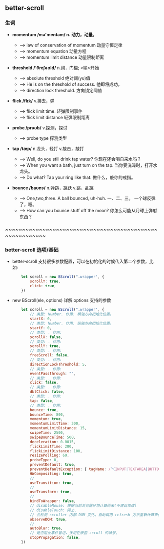 ## better-scroll

### 生词
- **momentum /mə'mentəm/ n. 动力，动量，** 
    + --> law of conservation of momentum 动量守恒定律
    + --> momentum equation  动量方程
    + --> momentum limit distance 动量限制距离
    
- **threshold /'θreʃəʊld/** n.阈，门槛; <喻>开始
    + --> absolute threshold 绝对阈(yu)值
    + --> He is on the threshold of success. 他即将成功。
    + --> direction lock threshold. 方向锁定阈值
- **flick /flɪk/** v.拂去，弹
    + --> flick limit time. 轻弹限制事件
    + --> flick limit distance 轻弹限制距离
- **probe /prəʊb/** v.探测，探讨
    + --> probe type 探测类型
- **tap /tæp/** n.龙头，轻打  v.敲击，敲打
    + --> Well, do you still drink tap water? 你现在还会喝自来水吗？
    + --> When you want a bath, just turn on the tap. 当你要洗澡时，打开水龙头。
    + --> Do what? Tap your ring like that. 做什么，敲你的戒指。
- **bounce /baʊns/** n.弹跳，跳跃  v.跳，乱跳
    + --> One,two,three. A ball bounced, uh-huh.  一、二、三。 一个球反弹了，嗯。
    + --> How can you bounce stuff off the moon? 你怎么可能从月球上弹射东西？ 

### ~~~~~~~~~~~~~~~~~~~~~~~~~~~~~~~~~~~~~~~~~~~~~~~~~~~~~~~~~

### better-scroll 选项/基础

- better-scroll 支持很多参数配置，可以在初始化的时候传入第二个参数，比如:
    ```javascript
        let scroll = new BScroll(".wrapper", {
            scrollY: true,
            click: true,
        })
    ```

- new BScroll(ele, options) 详解 options 支持的参数
    ```javascript
        let scroll = new BScroll(".wrapper", {
            // 类型: Number. 作用: 横轴方向初始化位置。
            startX: 0,
            // 类型: Number. 作用: 纵轴方向初始化位置。
            startY: 0,
            // 类型: . 作用:
            scrollX: false,
            // 类型: . 作用:
            scrollY: true,
            // 类型: . 作用:
            freeScroll: false,
            // 类型: . 作用:
            directionLockThreshold: 5,
            // 类型: . 作用:
            eventPassthrough: "",
            // 类型: . 作用:
            click: false,
            // 类型: . 作用:
            dblClick: false,
            // 类型: . 作用:
            tap: false,
            // 类型: . 作用:
            bounce: true,
            bounceTime: 800,
            momentum: true,
            momentumLimitTime: 300,
            momentumLimitDistance: 15,
            swipeTime: 2500,
            swipeBounceTime: 500,
            deceleration: 0.0015,
            flickLimitTime: 200,
            flickLimitDistance: 100,
            resizePolling: 60,
            probeType: 0,
            preventDefault: true,
            preventDefaultException: { tagName: /^(INPUT|TEXTAREA|BUTTON|SELECT)$/ },
            HWCompositing: true,
            //   
            useTransition: true,
            //   
            useTransform: true,
            // 
            bindToWrapper: false,
            // disableMouse: 根据当前浏览器环境计算而来(不建议修改)
            // disableTouch: 同上、
            // 会检测 scroller 内部 DOM 变化，自动调用 refresh 方法重新计算来保证滚动的正确性。
            observeDOM: true,
            // 
            autoBlur: true,
            // 是否阻止事件冒泡，多用在嵌套 scroll 的场景。
            stopPropagation: false,
        })
    ```